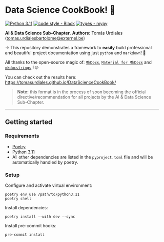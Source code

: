# Data Science CookBook! 🚀

[![Python 3.11](https://img.shields.io/badge/python-3.11-blue.svg)](https://www.python.org/downloads/release/python-3100/)
[![code style - Black](https://img.shields.io/badge/code%20style-black-000000.svg)](https://github.com/psf/black)
[![types - mypy](https://img.shields.io/badge/types-Mypy-blue.svg)](https://github.com/python/mypy)

**AI & Data Science Sub-Chapter**. **Authors**: Tomás Urdiales ([tomas.urdialesbartolome@externel.be](mailto:tomas.urdialesbartolome@externel.be))

→ This repository demonstrates a framework to **easily** build professional and beautiful project documentation using just `python` and `markdown`! 🚀

All thanks to the open-source magic of: [`MkDocs`](https://www.mkdocs.org/), [`Material for MkDocs`](https://squidfunk.github.io/mkdocs-material/) and [`mkdocstrings`](https://mkdocstrings.github.io/) ! 🤓

You can check out the results here:
https://tomasurdiales.github.io/DataScienceCookBook/

> **Note:**
> this format is in the process of soon becoming the official directive/recommendation for all projects by the AI & Data Science Sub-Chapter.

---

## Getting started

###  Requirements

- [Poetry](https://python-poetry.org/)
- [Python 3.11](https://www.python.org/downloads/release/python-3110/)
- All other dependencies are listed in the `pyproject.toml` file and will be automatically handled by poetry.


### Setup

Configure and activate virtual environment:
```console
poetry env use /path/to/python3.11
poetry shell
```

Install dependencies:
```console
poetry install --with dev --sync
```

Install pre-commit hooks:
```console
pre-commit install
```